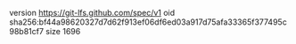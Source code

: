 version https://git-lfs.github.com/spec/v1
oid sha256:bf44a98620327d7d62f913ef06df6ed03a917d75afa33365f377495c98b81cf7
size 1696
